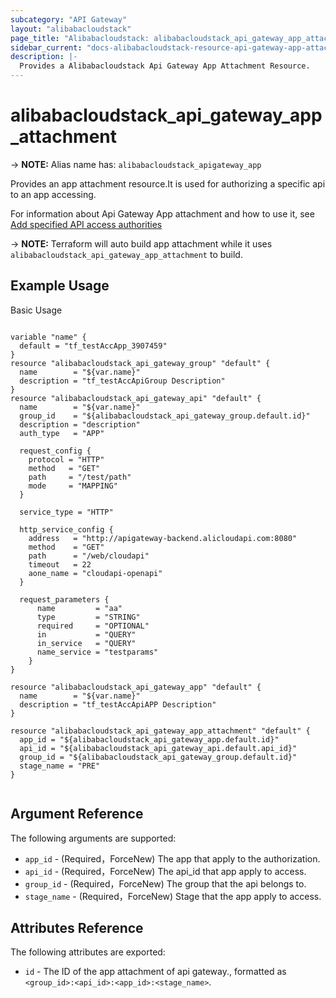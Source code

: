 ```yaml
---
subcategory: "API Gateway"
layout: "alibabacloudstack"
page_title: "Alibabacloudstack: alibabacloudstack_api_gateway_app_attachment"
sidebar_current: "docs-alibabacloudstack-resource-api-gateway-app-attachment"
description: |-
  Provides a Alibabacloudstack Api Gateway App Attachment Resource.
---
```


# alibabacloudstack_api_gateway_app_attachment
-> **NOTE:** Alias name has: `alibabacloudstack_apigateway_app`

Provides an app attachment resource.It is used for authorizing a specific api to an app accessing. 

For information about Api Gateway App attachment and how to use it, see [Add specified API access authorities](https://help.aliyun.com/apsara/enterprise/v_3_14_0_20210519/apigateway/apsara-developer-guide/authorize-the-app-to-use-multiple-apis-1.html?spm=a2c4g.14484438.10001.187)

-> **NOTE:** Terraform will auto build app attachment while it uses `alibabacloudstack_api_gateway_app_attachment` to build.

## Example Usage

Basic Usage

```

variable "name" {
  default = "tf_testAccApp_3907459"
}
resource "alibabacloudstack_api_gateway_group" "default" {
  name        = "${var.name}"
  description = "tf_testAccApiGroup Description"
}
resource "alibabacloudstack_api_gateway_api" "default" {
  name        = "${var.name}"
  group_id    = "${alibabacloudstack_api_gateway_group.default.id}"
  description = "description"
  auth_type   = "APP"

  request_config {
    protocol = "HTTP"
    method   = "GET"
    path     = "/test/path"
    mode     = "MAPPING"
  }

  service_type = "HTTP"

  http_service_config {
    address   = "http://apigateway-backend.alicloudapi.com:8080"
    method    = "GET"
    path      = "/web/cloudapi"
    timeout   = 22
    aone_name = "cloudapi-openapi"
  }

  request_parameters {
      name         = "aa"
      type         = "STRING"
      required     = "OPTIONAL"
      in           = "QUERY"
      in_service   = "QUERY"
      name_service = "testparams"
    }
}

resource "alibabacloudstack_api_gateway_app" "default" {
  name        = "${var.name}"
  description = "tf_testAccApiAPP Description"
}

resource "alibabacloudstack_api_gateway_app_attachment" "default" {
  app_id = "${alibabacloudstack_api_gateway_app.default.id}"
  api_id = "${alibabacloudstack_api_gateway_api.default.api_id}"
  group_id = "${alibabacloudstack_api_gateway_group.default.id}"
  stage_name = "PRE"
}


```

## Argument Reference

The following arguments are supported:

* `app_id` - (Required，ForceNew) The app that apply to the authorization.
* `api_id` - (Required，ForceNew) The api_id that app apply to access.
* `group_id` - (Required，ForceNew) The group that the api belongs to.
* `stage_name` - (Required，ForceNew) Stage that the app apply to access.

## Attributes Reference

The following attributes are exported:

* `id` - The ID of the app attachment of api gateway., formatted as `<group_id>:<api_id>:<app_id>:<stage_name>`.

